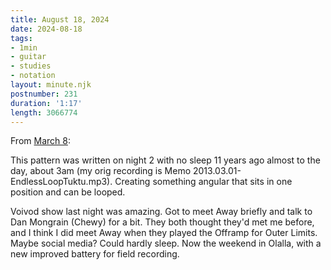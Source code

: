 ```yaml
---
title: August 18, 2024
date: 2024-08-18
tags:
- 1min
- guitar
- studies
- notation
layout: minute.njk
postnumber: 231
duration: '1:17'
length: 3066774
---
```

From [March 8](https://www.listenfaster.com/main/68/):

This pattern was written on night 2 with no sleep 11 years ago almost to the day, about 3am (my orig recording is Memo 2013.03.01-EndlessLoopTuktu.mp3). Creating something angular that sits in one position and can be looped.

Voivod show last night was amazing. Got to meet Away briefly and talk to Dan Mongrain (Chewy) for a bit. They both thought they'd met me before, and I think I did meet Away when they played the Offramp for Outer Limits. Maybe social media? Could hardly sleep. Now the weekend in Olalla, with a new improved battery for field recording.
